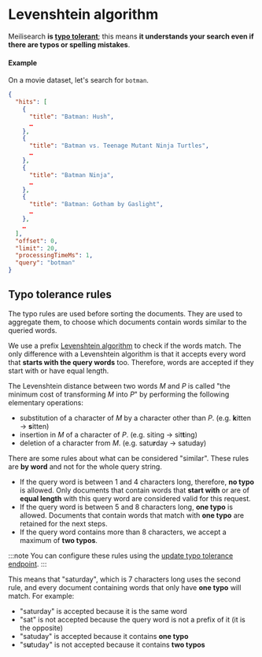 # Levenshtein algorithm

Meilisearch **is [typo tolerant](/learn/configuration/typo_tolerance.md)**; this means **it understands your search even if there are typos or spelling mistakes**.

#### Example

On a movie dataset, let's search for `botman`.

```json
{
  "hits": [
    {
      "title": "Batman: Hush",
      …
    },
    {
      "title": "Batman vs. Teenage Mutant Ninja Turtles",
      …
    },
    {
      "title": "Batman Ninja",
      …
    },
    {
      "title": "Batman: Gotham by Gaslight",
      …
    },
    …
  ],
  "offset": 0,
  "limit": 20,
  "processingTimeMs": 1,
  "query": "botman"
}
```

## Typo tolerance rules

The typo rules are used before sorting the documents. They are used to aggregate them, to choose which documents contain words similar to the queried words.

We use a prefix [Levenshtein algorithm](https://en.wikipedia.org/wiki/Levenshtein_distance) to check if the words match. The only difference with a Levenshtein algorithm is that it accepts every word that **starts with the query words** too. Therefore, words are accepted if they start with or have equal length.

The Levenshtein distance between two words _M_ and _P_ is called "the minimum cost of transforming _M_ into _P_" by performing the following elementary operations:

- substitution of a character of _M_ by a character other than _P_. (e.g. **k**itten → **s**itten)
- insertion in _M_ of a character of _P_. (e.g. siting → sit**t**ing)
- deletion of a character from _M_. (e.g. satu**r**day → satuday)

There are some rules about what can be considered "similar". These rules are **by word** and not for the whole query string.

- If the query word is between 1 and 4 characters long, therefore, **no typo** is allowed. Only documents that contain words that **start with** or are of **equal length** with this query word are considered valid for this request.
- If the query word is between 5 and 8 characters long, **one typo** is allowed. Documents that contain words that match with **one typo** are retained for the next steps.
- If the query word contains more than 8 characters, we accept a maximum of **two typos**.

:::note
You can configure these rules using the [update typo tolerance endpoint](/reference/api/typo_tolerance.md#update-typo-tolerance).
:::

This means that "saturday", which is 7 characters long uses the second rule, and every document containing words that only have **one typo** will match. For example:

- "saturday" is accepted because it is the same word
- "sat" is not accepted because the query word is not a prefix of it (it is the opposite)
- "satuday" is accepted because it contains **one typo**
- "s**u**tuday" is not accepted because it contains **two typos**
